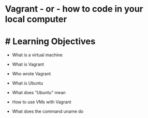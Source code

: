# Vagrant - or - how to code in your local computer

# # Learning Objectives

* What is a virtual machine


* What is Vagrant


* Who wrote Vagrant

* What is Ubuntu

* What does “Ubuntu” mean

* How to use VMs with Vagrant

* What does the command uname do

